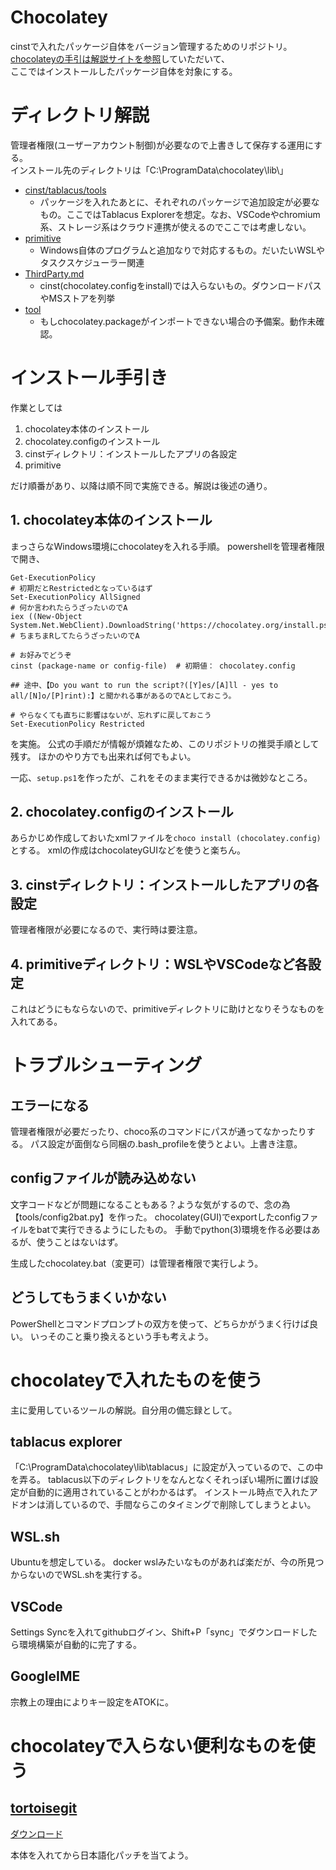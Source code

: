 # Chocolatey
cinstで入れたパッケージ自体をバージョン管理するためのリポジトリ。
<br>[chocolateyの手引は解説サイトを参照](https://shimajima-eiji.github.io/resume/tech/chocolatey)していただいて、
<br>ここではインストールしたパッケージ自体を対象にする。

# ディレクトリ解説
管理者権限(ユーザーアカウント制御)が必要なので上書きして保存する運用にする。
<br>インストール先のディレクトリは「C:\ProgramData\chocolatey\lib\」

- [cinst/tablacus/tools](https://github.com/shimajima-eiji/Chocolatey/tree/master/cinst/tablacus/tools)
  - パッケージを入れたあとに、それぞれのパッケージで追加設定が必要なもの。ここではTablacus Explorerを想定。なお、VSCodeやchromium系、ストレージ系はクラウド連携が使えるのでここでは考慮しない。
- [primitive](https://github.com/shimajima-eiji/Chocolatey/tree/master/tool)
  - Windows自体のプログラムと追加なりで対応するもの。だいたいWSLやタスクスケジューラー関連
- [ThirdParty.md](https://github.com/shimajima-eiji/Chocolatey/tree/master/ThirdParty.md)
  - cinst(chocolatey.configをinstall)では入らないもの。ダウンロードパスやMSストアを列挙
- [tool](https://github.com/shimajima-eiji/Chocolatey/tree/master/primitive)
  - もしchocolatey.packageがインポートできない場合の予備案。動作未確認。

# インストール手引き
作業としては

1. chocolatey本体のインストール
1. chocolatey.configのインストール
1. cinstディレクトリ：インストールしたアプリの各設定
1. primitive

だけ順番があり、以降は順不同で実施できる。解説は後述の通り。

## 1. chocolatey本体のインストール
まっさらなWindows環境にchocolateyを入れる手順。
powershellを管理者権限で開き、

```
Get-ExecutionPolicy
# 初期だとRestrictedとなっているはず
Set-ExecutionPolicy AllSigned
# 何か言われたらうざったいのでA
iex ((New-Object System.Net.WebClient).DownloadString('https://chocolatey.org/install.ps1'))
# ちまちまRしてたらうざったいのでA

# お好みでどうぞ
cinst (package-name or config-file)  # 初期値： chocolatey.config

## 途中、【Do you want to run the script?([Y]es/[A]ll - yes to all/[N]o/[P]rint):】と聞かれる事があるのでAとしておこう。

# やらなくても直ちに影響はないが、忘れずに戻しておこう
Set-ExecutionPolicy Restricted
```

を実施。
公式の手順だが情報が煩雑なため、このリポジトリの推奨手順として残す。
ほかのやり方でも出来れば何でもよい。

一応、`setup.ps1`を作ったが、これをそのまま実行できるかは微妙なところ。

## 2. chocolatey.configのインストール
あらかじめ作成しておいたxmlファイルを`choco install (chocolatey.config)`とする。
xmlの作成はchocolateyGUIなどを使うと楽ちん。

## 3. cinstディレクトリ：インストールしたアプリの各設定
管理者権限が必要になるので、実行時は要注意。

## 4. primitiveディレクトリ：WSLやVSCodeなど各設定
これはどうにもならないので、primitiveディレクトリに助けとなりそうなものを入れてある。

# トラブルシューティング
## エラーになる
管理者権限が必要だったり、choco系のコマンドにパスが通ってなかったりする。
パス設定が面倒なら同梱の.bash_profileを使うとよい。上書き注意。

## configファイルが読み込めない
文字コードなどが問題になることもある？ような気がするので、念の為【tools/config2bat.py】を作った。
chocolatey(GUI)でexportしたconfigファイルをbatで実行できるようにしたもの。
手動でpython(3)環境を作る必要はあるが、使うことはないはず。

生成したchocolatey.bat（変更可）は管理者権限で実行しよう。

## どうしてもうまくいかない
PowerShellとコマンドプロンプトの双方を使って、どちらかがうまく行けば良い。
いっそのこと乗り換えるという手も考えよう。

# chocolateyで入れたものを使う
主に愛用しているツールの解説。自分用の備忘録として。

## tablacus explorer
「C:\ProgramData\chocolatey\lib\tablacus」に設定が入っているので、この中を弄る。
tablacus以下のディレクトリをなんとなくそれっぽい場所に置けば設定が自動的に適用されていることがわかるはず。
インストール時点で入れたアドオンは消しているので、手間ならこのタイミングで削除してしまうとよい。

## WSL.sh
Ubuntuを想定している。
docker wslみたいなものがあれば楽だが、今の所見つからないのでWSL.shを実行する。

## VSCode
Settings Syncを入れてgithubログイン、Shift+P「sync」でダウンロードしたら環境構築が自動的に完了する。

## GoogleIME
宗教上の理由によりキー設定をATOKに。

# chocolateyで入らない便利なものを使う
## [tortoisegit](https://tortoisegit.org/download/)
[ダウンロード](https://tortoisegit.org/download/)

本体を入れてから日本語化パッチを当てよう。
